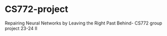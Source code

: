 # CS772-project
Repairing Neural Networks by Leaving the Right Past Behind- CS772 group project 23-24 II
